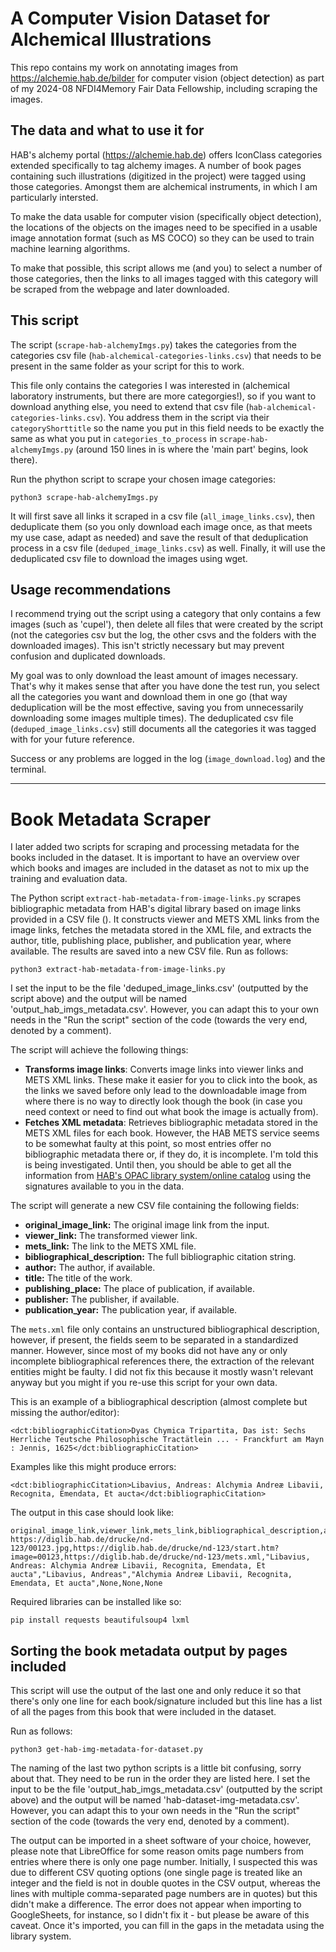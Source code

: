 # A Computer Vision Dataset for Alchemical Illustrations
This repo contains my work on annotating images from https://alchemie.hab.de/bilder for computer vision (object detection) as part of my 2024-08 NFDI4Memory Fair Data Fellowship, including scraping the images.

## The data and what to use it for 
HAB's alchemy portal (https://alchemie.hab.de) offers IconClass categories extended specifically to tag alchemy images. 
A number of book pages containing such illustrations (digitized in the project) were tagged using those categories.
Amongst them are alchemical instruments, in which I am particularly intersted.

To make the data usable for computer vision (specifically object detection), the locations of the objects on the images need to be specified in a usable image annotation format (such as MS COCO) so they can be used to train machine learning algorithms.

To make that possible, this script allows me (and you) to select a number of those categories, then the links to all images tagged with this category will be scraped from the webpage and later downloaded.

## This script
The script (`scrape-hab-alchemyImgs.py`) takes the categories from the categories csv file (`hab-alchemical-categories-links.csv`) that needs to be present in the same folder as your script for this to work. 

This file only contains the categories I was interested in (alchemical laboratory instruments, but there are more categorgies!), so if you want to download anything else, you need to extend that csv file (`hab-alchemical-categories-links.csv`). You address them in the script via their `categoryShorttitle` so the name you put in this field needs to be exactly the same as what you put in `categories_to_process` in `scrape-hab-alchemyImgs.py` (around 150 lines in is where the 'main part' begins, look there). 

Run the phython script to scrape your chosen image categories:
```
python3 scrape-hab-alchemyImgs.py
```
It will first save all links it scraped in a csv file (`all_image_links.csv`), 
then deduplicate them (so you only download each image once, as that meets my use case, adapt as needed) 
and save the result of that deduplication process in a csv file (`deduped_image_links.csv`) as well.
Finally, it will use the deduplicated csv file to download the images using wget. 

## Usage recommendations 
I recommend trying out the script using a category that only contains a few images (such as 'cupel'), then delete all files that were created by the script (not the categories csv but the log, the other csvs and the folders with the downloaded images). This isn't strictly necessary but may prevent confusion and duplicated downloads.

My goal was to only download the least amount of images necessary. That's why it makes sense that after you have done the test run, you select all the categories you want and download them in one go (that way deduplication will be the most effective, saving you from unnecessarily downloading some images multiple times). 
The deduplicated csv file (`deduped_image_links.csv`) still documents all the categories it was tagged with for your future reference. 

Success or any problems are logged in the log (`image_download.log`) and the terminal. 

---

# Book Metadata Scraper

I later added two scripts for scraping and processing metadata for the books included in the dataset. It is important to have an overview over which books and images are included in the dataset as not to mix up the training and evaluation data. 

The Python script `extract-hab-metadata-from-image-links.py` scrapes bibliographic metadata from HAB's digital library based on image links provided in a CSV file (). It constructs viewer and METS XML links from the image links, fetches the metadata stored in the XML file, and extracts the author, title, publishing place, publisher, and publication year, where available. The results are saved into a new CSV file.
Run as follows: 
```
python3 extract-hab-metadata-from-image-links.py
```
I set the input to be the file 'deduped_image_links.csv' (outputted by the script above) and the output will be named 'output_hab_imgs_metadata.csv'. However, you can adapt this to your own needs in the "Run the script" section of the code (towards the very end, denoted by a comment). 

The script will achieve the following things: 
- **Transforms image links**: Converts image links into viewer links and METS XML links. These make it easier for you to click into the book, as the links we saved before only lead to the downloadable image from where there is no way to directly look though the book (in case you need context or need to find out what book the image is actually from). 
- **Fetches XML metadata**: Retrieves bibliographic metadata stored in the METS XML files for each book. However, the HAB METS service seems to be somewhat faulty at this point, so most entries offer no bibliographic metadata there or, if they do, it is incomplete. I'm told this is being investigated. Until then, you should be able to get all the information from [HAB's OPAC library system/online catalog](https://opac.lbs-braunschweig.gbv.de/DB=2/LNG=DU/) using the signatures available to you in the data.

The script will generate a new CSV file containing the following fields:
- **original_image_link:** The original image link from the input.
- **viewer_link:** The transformed viewer link.
- **mets_link:** The link to the METS XML file.
- **bibliographical_description:** The full bibliographic citation string.
- **author:** The author, if available.
- **title:** The title of the work.
- **publishing_place:** The place of publication, if available.
- **publisher:** The publisher, if available.
- **publication_year:** The publication year, if available.

The `mets.xml` file only contains an unstructured bibliographical description, however, if present, the fields seem to be separated in a standardized manner. However, since most of my books did not have any or only incomplete bibliographical references there, the extraction of the relevant entities might be faulty. I did not fix this because it mostly wasn't relevant anyway but you might if you re-use this script for your own data. 

This is an example of a bibliographical description (almost complete but missing the author/editor):
```
<dct:bibliographicCitation>Dyas Chymica Tripartita, Das ist: Sechs Herrliche Teutsche Philosophische Tractätlein ... - Franckfurt am Mayn : Jennis, 1625</dct:bibliographicCitation>
```

Examples like this might produce errors: 
```
<dct:bibliographicCitation>Libavius, Andreas: Alchymia Andreæ Libavii, Recognita, Emendata, Et aucta</dct:bibliographicCitation>
```
The output in this case should look like:
```
original_image_link,viewer_link,mets_link,bibliographical_description,author,title,publishing_place,publisher,publication_year
https://diglib.hab.de/drucke/nd-123/00123.jpg,https://diglib.hab.de/drucke/nd-123/start.htm?image=00123,https://diglib.hab.de/drucke/nd-123/mets.xml,"Libavius, Andreas: Alchymia Andreæ Libavii, Recognita, Emendata, Et aucta","Libavius, Andreas","Alchymia Andreæ Libavii, Recognita, Emendata, Et aucta",None,None,None
```

Required libraries can be installed like so:
```
pip install requests beautifulsoup4 lxml
```

## Sorting the book metadata output by pages included
This script will use the output of the last one and only reduce it so that there's only one line for each book/signature included but this line has a list of all the pages from this book that were included in the dataset. 

Run as follows: 
```
python3 get-hab-img-metadata-for-dataset.py
```
The naming of the last two python scripts is a little bit confusing, sorry about that. They need to be run in the order they are listed here.
I set the input to be the file 'output_hab_imgs_metadata.csv' (outputted by the script above) and the output will be named 'hab-dataset-img-metadata.csv'. However, you can adapt this to your own needs in the "Run the script" section of the code (towards the very end, denoted by a comment). 

The output can be imported in a sheet software of your choice, however, please note that LibreOffice for some reason omits page numbers from entries where there is only one page number. Initially, I suspected this was due to different CSV quoting options (one single page is treated like an integer and the field is not in double quotes in the CSV output, whereas the lines with multiple comma-separated page numbers are in quotes) but this didn't make a difference. The error does not appear when importing to GoogleSheets, for instance, so I didn't fix it - but please be aware of this caveat. 
Once it's imported, you can fill in the gaps in the metadata using the library system. 

